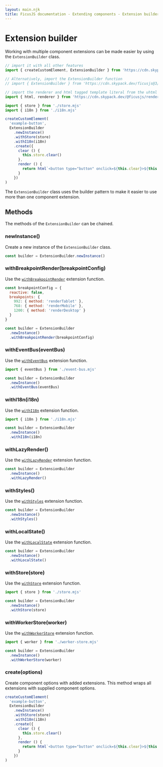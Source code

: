 ```yaml
---
layout: main.njk
title: FicusJS documentation - Extending components - Extension builder
---
```

# Extension builder

Working with multiple component extensions can be made easier by using the `ExtensionBuilder` class.

```js
// import it with all other features
import { createCustomElement, ExtensionBuilder } from 'https://cdn.skypack.dev/ficusjs@3'

// Alternatively, import the ExtensionBuilder function
// import { ExtensionBuilder } from 'https://cdn.skypack.dev/ficusjs@3/extension-builder'

// import the renderer and html tagged template literal from the uhtml renderer
import { html, renderer } from 'https://cdn.skypack.dev/@ficusjs/renderers@3/uhtml'

import { store } from './store.mjs'
import { i18n } from './i18n.mjs'

createCustomElement(
  'example-button',
  ExtensionBuilder
    .newInstance()
    .withStore(store)
    .withI18n(i18n)
    .create({
      clear () {
        this.store.clear()
      },
      render () {
        return html`<button type="button" onclick=${this.clear}>${this.i18n.t('buttons.clear')}</button>`
      }
    })
)
```

The `ExtensionBuilder` class uses the builder pattern to make it easier to use more than one component extension.

## Methods

The methods of the `ExtensionBuilder` can be chained.

### newInstance()

Create a new instance of the `ExtensionBuilder` class.

```js
const builder = ExtensionBuilder.newInstance()
```

### withBreakpointRender(breakpointConfig)

Use the [`withBreakpointRender`](/extending-components/with-breakpoint-render/) extension function.

```js
const breakpointConfig = {
  reactive: false,
  breakpoints: {
    992: { method: 'renderTablet' },
    768: { method: 'renderMobile' },
    1200: { method: 'renderDesktop' }
  }
}

const builder = ExtensionBuilder
  .newInstance()
  .withBreakpointRender(breakpointConfig)
```

### withEventBus(eventBus)

Use the [`withEventBus`](/extending-components/with-event-bus/) extension function.

```js
import { eventBus } from './event-bus.mjs'

const builder = ExtensionBuilder
  .newInstance()
  .withEventBus(eventBus)
```

### withI18n(i18n)

Use the [`withI18n`](/extending-components/with-i18n/) extension function.

```js
import { i18n } from './i18n.mjs'

const builder = ExtensionBuilder
  .newInstance()
  .withI18n(i18n)
```

### withLazyRender()

Use the [`withLazyRender`](/extending-components/with-lazy-render/) extension function.

```js
const builder = ExtensionBuilder
  .newInstance()
  .withLazyRender()
```

### withStyles()

Use the [`withStyles`](/extending-components/with-styles/) extension function.

```js
const builder = ExtensionBuilder
  .newInstance()
  .withStyles()
```

### withLocalState()

Use the [`withLocalState`](/extending-components/with-local-state/) extension function.

```js
const builder = ExtensionBuilder
  .newInstance()
  .withLocalState()
```

### withStore(store)

Use the [`withStore`](/extending-components/with-store/) extension function.

```js
import { store } from './store.mjs'

const builder = ExtensionBuilder
  .newInstance()
  .withStore(store)
```

### withWorkerStore(worker)

Use the [`withWorkerStore`](/extending-components/with-worker-store/) extension function.

```js
import { worker } from './worker-store.mjs'

const builder = ExtensionBuilder
  .newInstance()
  .withWorkerStore(worker)
```

### create(options)

Create component options with added extensions. This method wraps all extensions with supplied component options.

```js
createCustomElement(
  'example-button',
  ExtensionBuilder
    .newInstance()
    .withStore(store)
    .withI18n(i18n)
    .create({
      clear () {
        this.store.clear()
      },
      render () {
        return html`<button type="button" onclick=${this.clear}>${this.i18n.t('buttons.clear')}</button>`
      }
    })
)
```
